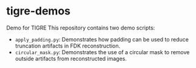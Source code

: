 # tigre-demos
Demo for TIGRE
This repository contains two demo scripts:

- `apply_padding.py`: Demonstrates how padding can be used to reduce truncation artifacts in FDK reconstruction.
- `circular_mask.py`: Demonstrates the use of a circular mask to remove outside artifacts from reconstructed images.

